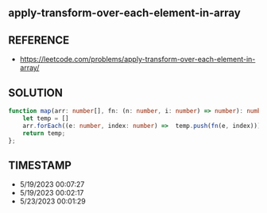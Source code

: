 ## apply-transform-over-each-element-in-array

## REFERENCE

- https://leetcode.com/problems/apply-transform-over-each-element-in-array/

## SOLUTION

``` Typescript
function map(arr: number[], fn: (n: number, i: number) => number): number[] {
    let temp = []
    arr.forEach((e: number, index: number) =>  temp.push(fn(e, index)));
    return temp;
};

```

## TIMESTAMP

- 5/19/2023 00:07:27
- 5/19/2023 00:02:17
- 5/23/2023 00:01:29
